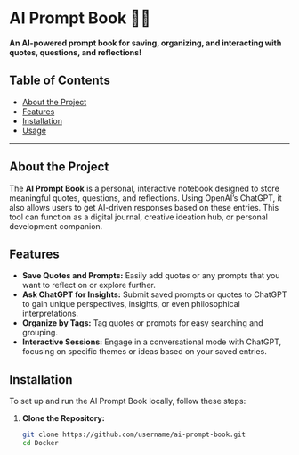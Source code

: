 # AI Prompt Book 📖🤖

**An AI-powered prompt book for saving, organizing, and interacting with quotes, questions, and reflections!**  

## Table of Contents

- [About the Project](#about-the-project)
- [Features](#features)
- [Installation](#installation)
- [Usage](#usage)
---

## About the Project

The **AI Prompt Book** is a personal, interactive notebook designed to store meaningful quotes, questions, and reflections. Using OpenAI’s ChatGPT, it also allows users to get AI-driven responses based on these entries. This tool can function as a digital journal, creative ideation hub, or personal development companion.

## Features

- **Save Quotes and Prompts:** Easily add quotes or any prompts that you want to reflect on or explore further.
- **Ask ChatGPT for Insights:** Submit saved prompts or quotes to ChatGPT to gain unique perspectives, insights, or even philosophical interpretations.
- **Organize by Tags:** Tag quotes or prompts for easy searching and grouping.
- **Interactive Sessions:** Engage in a conversational mode with ChatGPT, focusing on specific themes or ideas based on your saved entries.

## Installation

To set up and run the AI Prompt Book locally, follow these steps:

1. **Clone the Repository:**
   ```bash
   git clone https://github.com/username/ai-prompt-book.git
   cd Docker
